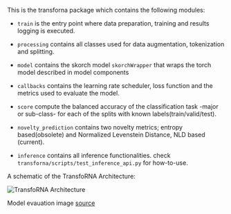 This is the transforna package which contains the following modules:

- `train` is the entry point where data preparation, training and results logging is executed.

- `processing` contains all classes used for data augmentation, tokenization and splitting.

- `model` contains the skorch model `skorchWrapper` that wraps the torch model described in model components

- `callbacks` contains the learning rate scheduler, loss function and the metrics used to evaluate the model.

- `score` compute the balanced accuracy of the classification task -major or sub-class- for each of the splits with known labels(train/valid/test).

- `novelty_prediction` contains two novelty metrics; entropy based(obsolete) and Normalized Levenstein Distance, NLD based (current).

- `inference` contains all inference functionalities. check `transforna/scripts/test_inference_api.py` for how-to-use.

A schematic of the TransfoRNA Architecture:


![TransfoRNA Architecture](https://github.com/gitHBDX/TransfoRNA/assets/82571392/a1bfbb1e-32c9-4faf-96ae-46727c27e321)

Model evauation image [source](https://medium.com/@sachinsoni600517/model-evaluation-techniques-in-machine-learning-47ae9fb0ad33)
